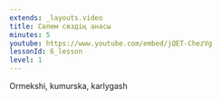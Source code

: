 ```yaml
---
extends: _layouts.video
title: Сәлем сөздің анасы
minutes: 5
youtube: https://www.youtube.com/embed/jQET-ChezVg
lessonId: 6_lesson
level: 1
---
```

Ormekshi, kumurska, karlygash
